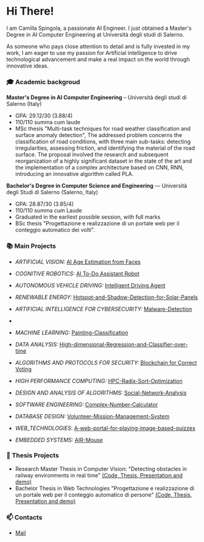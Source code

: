 # Hi There!
I am Camilla Spingola, a passionate AI Engineer. I just obtained a Master's Degree in AI Computer Engineering at Università degli studi di Salerno.  

As someone who pays close attention to detail and is fully invested in my work, I am eager to use my passion for Artificial intelligence to drive technological advancement and make a real impact on the world through innovative ideas. 

### 🎓 Academic backgroud
**Master's Degree in AI Computer Engineering** – Università degli studi di Salerno (Italy)
* GPA: ​29.12/30 (3.88/4)
* 110/110 summa cum laude
* MSc thesis "Multi-task techniques for road weather classification and surface anomaly detection", The addressed problem concerns the classification of road conditions, with three main sub-tasks: detecting irregularities, assessing friction, and identifying the material of the road surface. The proposal involved the research and subsequent reorganization of a highly significant dataset in the state of the art and the implementation of a complex architecture based on CNN, RNN, introducing an innovative algorithm called PLA.

**Bachelor's Degree in Computer Science and Engineering** — Università degli Studi di Salerno (Salerno, Italy) 
* GPA: 28.87/30 (3.85/4)
* 110/110 summa cum Laude
* Graduated in the earliest possible session, with full marks
* BSc thesis "Progettazione e realizzazione di un portale web per il conteggio automatico dei volti".

### 📚 Main Projects
* _ARTIFICIAL VISION:_ [AI Age Estimation from Faces](https://github.com/MattiaMarseglia/Artificial-Vision-Project)
* _COGNITIVE ROBOTICS:_ [AI To-Do Assistant Robot](https://github.com/CamillaSpi/AI-To-Do-Assistant-Robot)
* _AUTONOMOUS VEHICLE DRIVING:_ [Intelligent Driving Agent](https://github.com/vturi3/Intelligent-Driving-Agent)
* _RENEWABLE ENERGY:_ [Hotspot-and-Shadow-Detection-for-Solar-Panels](https://github.com/MattiaMarseglia/Hotspot-and-Shadow-Detection-for-Solar-Panels)
* _ARTIFICIAL INTELLIGENCE FOR CYBERSECURITY:_ [Malware-Detection](https://github.com/MattiaMarseglia/Malware-Detection)

*  
* _MACHINE LEARNING:_ [Painting-Classification](https://github.com/MattiaMarseglia/Painting-Classification)
* _DATA ANALYSIS:_ [High-dimensional-Regression-and-Classifier-over-time](https://github.com/CamillaSpi/High-dimensional-space-Regression-and-Logistic-Classifier-over-time)
* _ALGORITHMS AND PROTOCOLS FOR SECURITY:_ [Blockchain for Correct Voting](https://github.com/MattiaMarseglia/Blockchain-for-Correct-Voting)
* _HIGH PERFORMANCE COMPUTING:_ [HPC-Radix-Sort-Optimization](https://github.com/MattiaMarseglia/HPC-Radix-Sort-Optimization)

* _DESIGN AND ANALYSIS OF ALGORITHMS:_ [Social-Network-Analysis](https://github.com/MattiaMarseglia/Design-and-Analysis-of-Algorithms)
* _SOFTWARE ENGINEERING:_ [Complex-Number-Calculator](https://github.com/CamillaSpi/ProjectGruppo12IZ)
* _DATABASE DESIGN:_ [Volunteer-Mission-Management-System](https://github.com/MattiaMarseglia/Volunteer-Mission-Management-System)
* _WEB_TECHNOLOGIES_: [A-web-portal-for-playing-image-based-quizzes](https://github.com/CamillaSpi/A-web-portal-for-playing-image-based-quizzes)
* _EMBEDDED SYSTEMS:_ [AIR-Mouse](https://github.com/MattiaMarseglia/AIR-Mouse-Project)

### 📌 Thesis Projects
* Research Master Thesis in Computer Vision: "Detecting obstacles in railway environments in real time" [(Code, Thesis, Presentation and demo)](https://github.com/CamillaSpi/Detecting-obstacles-in-railway-environments-in-real-time)
* Bachelor Thesis in Web Technologies "Progettazione e realizzazione di un portale web per il conteggio automatico di persone" [(Code, Thesis, Presentation and demo)](https://github.com/CamillaSpi/ImageClassifier-A-web-portal-for-image-classification-using-AI)
### 📫 Contacts
* [Mail](spingolacamilla36@gmail.com)



